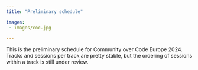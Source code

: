 ```yaml
---
title: "Preliminary schedule"

images:
 - images/coc.jpg

---
```


This is the preliminary schedule for Community over Code Europe 2024. Tracks and sessions per track are pretty stable, but the ordering of sessions within a track is still under review.

<script type="text/javascript" src="https://sessionize.com/api/v2/goe3u7ll/view/GridSmart"></script>

